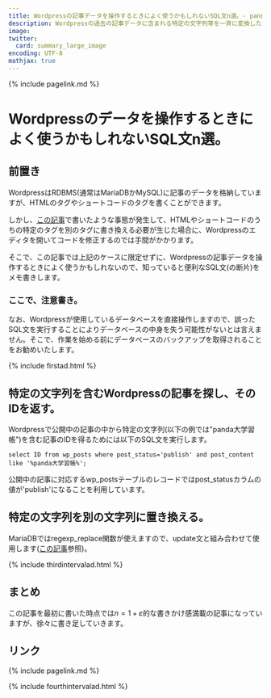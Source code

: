 ```yaml
---
title: Wordpressの記事データを操作するときによく使うかもしれないSQL文n選。- panda大学習帳外伝
description: Wordpressの過去の記事データに含まれる特定の文字列等を一斉に変換したくなったとき等に確実に使えるようにしたいSQL文のメモ書きです。
image: 
twitter:
  card: summary_large_image
encoding: UTF-8
mathjax: true
---
```

{% include pagelink.md %}

# Wordpressのデータを操作するときによく使うかもしれないSQL文n選。

## 前置き

WordpressはRDBMS(通常はMariaDBかMySQL)に記事のデータを格納していますが、HTMLのタグやショートコードのタグを書くことができます。

しかし、[この記事](https://pandanote.info/?p=5463)で書いたような事態が発生して、HTMLやショートコードのうちの特定のタグを別のタグに書き換える必要が生じた場合に、Wordpressのエディタを開いてコードを修正するのでは手間がかかります。

そこで、この記事では上記のケースに限定せずに、Wordpressの記事データを操作するときによく使うかもしれないので、知っていると便利なSQL文(の断片)をメモ書きします。

### ここで、注意書き。

なお、Wordpressが使用しているデータベースを直接操作しますので、誤ったSQL文を実行することによりデータベースの中身を失う可能性がないとは言えません。そこで、作業を始める前にデータベースのバックアップを取得されることをお勧めいたします。

{% include firstad.html %}

## 特定の文字列を含むWordpressの記事を探し、そのIDを返す。

Wordpressで公開中の記事の中から特定の文字列(以下の例では"panda大学習帳")を含む記事のIDを得るためには以下のSQL文を実行します。

```
select ID from wp_posts where post_status='publish' and post_content like '%panda大学習帳%';
```

公開中の記事に対応するwp_postsテーブルのレコードではpost_statusカラムの値が'publish'になることを利用しています。

## 特定の文字列を別の文字列に置き換える。

MariaDBではregexp_replace関数が使えますので、update文と組み合わせて使用します([この記事](https://pandanote.info/?p=3510)参照)。

{% include thirdintervalad.html %}

## まとめ

この記事を最初に書いた時点では$n = 1+\varepsilon$的な書きかけ感満載の記事になっていますが、徐々に書き足していきます。

## リンク
{% include pagelink.md %}

{% include fourthintervalad.html %}
